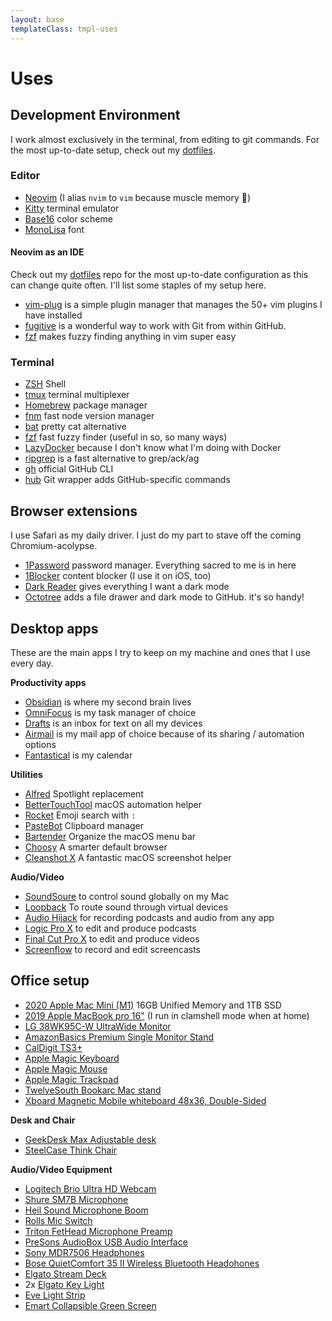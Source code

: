 ```yaml
---
layout: base
templateClass: tmpl-uses
---
```


# Uses

## Development Environment

I work almost exclusively in the terminal, from editing to git commands. For the most up-to-date setup, check out my [dotfiles](https://github.com/nicknisi/dotfiles).

### Editor

- [Neovim](https://neovim.io) (I alias `nvim` to `vim` because muscle memory 🦾)
- [Kitty](https://sw.kovidgoyal.net/kitty/) terminal emulator
- [Base16](http://chriskempson.com/projects/base16/) color scheme
- [MonoLisa](https://www.monolisa.dev/) font

#### Neovim as an IDE

Check out my [dotfiles](https://github.com/nicknisi/dotfiles) repo for the most up-to-date configuration as this can change quite often. I'll list some staples of my setup here.

- [vim-plug](https://github.com/junegunn/vim-plug) is a simple plugin manager that manages the 50+ vim plugins I have installed
- [fugitive](https://github.com/tpope/vim-fugitive) is a wonderful way to work with Git from within GitHub.
- [fzf](https://github.com/junegunn/fzf.vim) makes fuzzy finding anything in vim super easy

### Terminal

- [ZSH](http://zsh.sourceforge.net) Shell
- [tmux](https://github.com/tmux/tmux) terminal multiplexer
- [Homebrew](https://brew.sh) package manager
- [fnm](https://github.com/Schniz/fnm) fast node version manager
- [bat](https://github.com/sharkdp/bat) pretty cat alternative
- [fzf](https://github.com/junegunn/fzf) fast fuzzy finder (useful in so, so many ways)
- [LazyDocker](https://github.com/jesseduffield/lazydocker) because I don't know what I'm doing with Docker
- [ripgrep](https://github.com/BurntSushi/ripgrep) is a fast alternative to grep/ack/ag
- [gh](https://github.com/cli/cli) official GitHub CLI
- [hub](https://github.com/github/hub) Git wrapper adds GitHub-specific commands

## Browser extensions

I use Safari as my daily driver. I just do my part to stave off the coming Chromium-acolypse.

- [1Password](https://1password.com) password manager. Everything sacred to me is in here
- [1Blocker](https://1blocker.com) content blocker (I use it on iOS, too)
- [Dark Reader](https://darkreader.org) gives everything I want a dark mode
- [Octotree](https://www.octotree.io) adds a file drawer and dark mode to GitHub. it's so handy!

## Desktop apps

These are the main apps I try to keep on my machine and ones that I use every day.

**Productivity apps**

- [Obsidian](https://obsidian.md) is where my second brain lives
- [OmniFocus](http://omnifocus.com) is my task manager of choice
- [Drafts](https://getdrafts.com) is an inbox for text on all my devices
- [Airmail](https://airmailapp.com) is my mail app of choice because of its sharing / automation options
- [Fantastical](https://flexibits.com/fantastical) is my calendar

**Utilities**

- [Alfred](https://www.alfredapp.com) Spotlight replacement
- [BetterTouchTool](https://folivora.ai) macOS automation helper
- [Rocket](https://matthewpalmer.net/rocket/) Emoji search with `:`
- [PasteBot](https://tapbots.com/pastebot/) Clipboard manager
- [Bartender](https://www.macbartender.com/) Organize the macOS menu bar
- [Choosy](https://www.choosyosx.com) A smarter default browser
- [Cleanshot X](https://cleanshot.com) A fantastic macOS screenshot helper

**Audio/Video**

- [SoundSoure](https://rogueamoeba.com/soundsource/) to control sound globally on my Mac
- [Loopback](https://rogueamoeba.com/loopback/) To route sound through virtual devices
- [Audio Hijack](https://rogueamoeba.com/audiohijack/) for recording podcasts and audio from any app
- [Logic Pro X](https://www.apple.com/logic-pro/) to edit and produce podcasts
- [Final Cut Pro X](https://www.apple.com/final-cut-pro/) to edit and produce videos
- [Screenflow](https://www.telestream.net/screenflow/overview.htm) to record and edit screencasts

## Office setup

- [2020 Apple Mac Mini (M1)](https://www.apple.com/mac-mini/) 16GB Unified Memory and 1TB SSD
- [2019 Apple MacBook pro 16"](https://www.apple.com/macbook-pro-16/) (I run in clamshell mode when at home)
- [LG 38WK95C-W UltraWide Monitor](https://www.amazon.com/gp/product/B079L4WR4T/)
- [AmazonBasics Premium Single Monitor Stand](https://www.amazon.com/gp/product/B00MIBN16O/)
- [CalDigit TS3+](https://www.amazon.com/CalDigit-TS3-Plus-Thunderbolt-Dock/dp/B07CZPV8DF/)
- [Apple Magic Keyboard](https://www.amazon.com/Apple-Keyboard-Wireless-Rechargable-English/dp/B016QO64FI/)
- [Apple Magic Mouse](https://www.amazon.com/Apple-Magic-Mouse-Wireless-Rechargable/dp/B016QO5YNG/)
- [Apple Magic Trackpad](https://www.amazon.com/Apple-Magic-Trackpad-Wireless-Rechargable/dp/B016QO5YWC/)
- [TwelveSouth Bookarc Mac stand](https://www.amazon.com/Twelve-South-Space-Saving-Vertical-notebooks/dp/B086RRJ82R/)
- [Xboard Magnetic Mobile whiteboard 48x36, Double-Sided](https://www.amazon.com/gp/product/B075FT75C3/)

**Desk and Chair**
- [GeekDesk Max Adjustable desk](https://www.geekdesk.com/standing-desk-frame)
- [SteelCase Think Chair](https://www.steelcase.com/products/office-chairs/think/)

**Audio/Video Equipment**
- [Logitech Brio Ultra HD Webcam](https://www.amazon.com/gp/product/B01N5UOYC4/)
- [Shure SM7B Microphone](https://www.amazon.com/Shure-SM7B-Cardioid-Dynamic-Microphone/dp/B0002E4Z8M)
- [Heil Sound Microphone Boom](https://www.amazon.com/dp/B004PJ414I/)
- [Rolls Mic Switch](https://www.amazon.com/rolls-Mic-Switch-Off-MS111/dp/B001GMXFW6)
- [Triton FetHead Microphone Preamp](https://www.amazon.com/TRITON-AUDIO-FetHead-Microphone-Preamp/dp/B06XDPTDN5/)
- [PreSons AudioBox USB Audio Interface](https://www.amazon.com/PreSonus-AudioBox-USB-Recording-System/dp/B071W6YVDR)
- [Sony MDR7506 Headphones](https://www.amazon.com/dp/B000AJIF4E)
- [Bose QuietComfort 35 II Wireless Bluetooth Headohones](https://www.amazon.com/Bose-QuietComfort-Wireless-Headphones-Cancelling/dp/B0756CYWWD/)
- [Elgato Stream Deck](https://www.amazon.com/Elgato-Stream-Deck-Controller-customizable/dp/B06XKNZT1P/)
- 2x [Elgato Key Light](https://www.amazon.com/Elgato-Key-Light-Professional-App-Enabled/dp/B07L755X9G/)
- [Eve Light Strip](https://www.amazon.com/gp/product/B07MTX8MR4/)
- [Emart Collapsible Green Screen](https://www.amazon.com/gp/product/B07DWTGLPM/)

